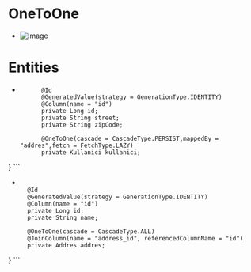 # OneToOne
- ![image](https://user-images.githubusercontent.com/96066271/210025211-d3939059-b820-499c-8f54-54e540e4633d.png)
# Entities
- ``` public class Addres {
        @Id
        @GeneratedValue(strategy = GenerationType.IDENTITY)
        @Column(name = "id")
        private Long id;
        private String street;
        private String zipCode;

        @OneToOne(cascade = CascadeType.PERSIST,mappedBy = "addres",fetch = FetchType.LAZY)
        private Kullanici kullanici;

} ```

- ```public class Kullanici {// it means user spring did not let me give that name

    @Id
    @GeneratedValue(strategy = GenerationType.IDENTITY)
    @Column(name = "id")
    private Long id;
    private String name;

    @OneToOne(cascade = CascadeType.ALL)
    @JoinColumn(name = "address_id", referencedColumnName = "id")
    private Addres addres;

} ```
